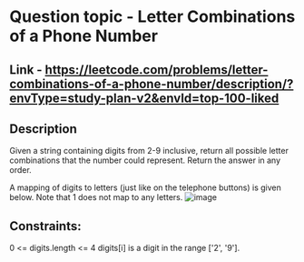 # Question topic - Letter Combinations of a Phone Number

## Link - https://leetcode.com/problems/letter-combinations-of-a-phone-number/description/?envType=study-plan-v2&envId=top-100-liked

## Description
Given a string containing digits from 2-9 inclusive, return all possible letter combinations that the number could represent. Return the answer in any order.

A mapping of digits to letters (just like on the telephone buttons) is given below. Note that 1 does not map to any letters.
![image](https://github.com/saksham140023/100-Days-Of-Code/assets/90836873/d4440c90-b871-4be8-92ed-32a9b9f0668c)



## Constraints:

0 <= digits.length <= 4
digits[i] is a digit in the range ['2', '9'].
